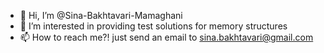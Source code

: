 - 👋 Hi, I’m @Sina-Bakhtavari-Mamaghani
- 👀 I’m interested in providing test solutions for memory structures 
- 📫 How to reach me?! just send an email to sina.bakhtavari@gmail.com

<!---
Sina-Bakhtavari-Mamaghani/Sina-Bakhtavari-Mamaghani is a ✨ special ✨ repository because its `README.md` (this file) appears on your GitHub profile.
You can click the Preview link to take a look at your changes.
--->
